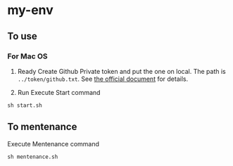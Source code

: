 # my-env
## To use
### For Mac OS

1. Ready
Create Github Private token and put the one on local.
The path is `../token/github.txt`.
See [the official document](https://docs.github.com/ja/authentication/keeping-your-account-and-data-secure/creating-a-personal-access-token) for details.

2. Run
Execute Start command
```
sh start.sh
```

## To mentenance

Execute Mentenance command
```
sh mentenance.sh
```
